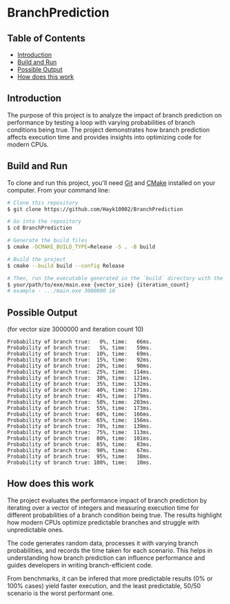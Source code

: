# BranchPrediction

## Table of Contents
- [Introduction](#introduction)
- [Build and Run](#build-and-run)
- [Possible Output](#possible-output)
- [How does this work](#how-does-this-work)

## Introduction
The purpose of this project is to analyze the impact of branch prediction on performance by testing a loop with varying probabilities of branch conditions being true. The project demonstrates how branch prediction affects execution time and provides insights into optimizing code for modern CPUs.

## Build and Run
To clone and run this project, you'll need [Git](https://git-scm.com) and [CMake](https://cmake.org/) installed on your computer. From your command line:

```bash
# Clone this repository
$ git clone https://github.com/Hayk10002/BranchPrediction

# Go into the repository
$ cd BranchPrediction

# Generate the build files
$ cmake -DCMAKE_BUILD_TYPE=Release -S . -B build

# Build the project
$ cmake --build build --config Release

# Then, run the executable generated in the `build` directory with the vector size and iteration count to run the test.
$ your/path/to/exe/main.exe {vector_size} {iteration_count}
# example - .../main.exe 3000000 10
```

## Possible Output
(for vector size 3000000 and iteration count 10)

```
Probability of branch true:   0%, time:   66ms.
Probability of branch true:   5%, time:   59ms.
Probability of branch true:  10%, time:   69ms.
Probability of branch true:  15%, time:   92ms.
Probability of branch true:  20%, time:   90ms.
Probability of branch true:  25%, time:  114ms.
Probability of branch true:  30%, time:  121ms.
Probability of branch true:  35%, time:  132ms.
Probability of branch true:  40%, time:  171ms.
Probability of branch true:  45%, time:  179ms.
Probability of branch true:  50%, time:  203ms.
Probability of branch true:  55%, time:  173ms.
Probability of branch true:  60%, time:  166ms.
Probability of branch true:  65%, time:  156ms.
Probability of branch true:  70%, time:  139ms.
Probability of branch true:  75%, time:  113ms.
Probability of branch true:  80%, time:  101ms.
Probability of branch true:  85%, time:   83ms.
Probability of branch true:  90%, time:   67ms.
Probability of branch true:  95%, time:   38ms.
Probability of branch true: 100%, time:   10ms.
```

## How does this work
The project evaluates the performance impact of branch prediction by iterating over a vector of integers and measuring execution time for different probabilities of a branch condition being true. The results highlight how modern CPUs optimize predictable branches and struggle with unpredictable ones.

The code generates random data, processes it with varying branch probabilities, and records the time taken for each scenario. This helps in understanding how branch prediction can influence performance and guides developers in writing branch-efficient code.

From benchmarks, it can be infered that more predictable results (0% or 100% cases) yield faster execution, and the least predictable, 50/50 scenario is the worst performant one.
